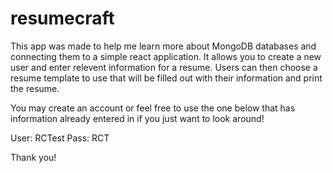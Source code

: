 # resumecraft
This app was made to help me learn more about MongoDB databases and connecting them to a simple react application. It allows you to create a new user and enter relevent information for a resume. Users can then choose a resume template to use that will be filled out with their information and print the resume. 

You may create an account or feel free to use the one below that has information already entered in if you just want to look around! 

User: RCTest
Pass: RCT

Thank you!
